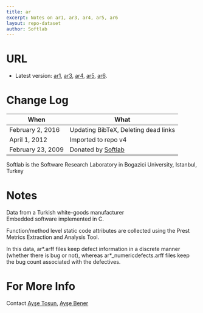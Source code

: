 ```yaml
---
title: ar
excerpt: Notes on ar1, ar3, ar4, ar5, ar6
layout: repo-dataset
author: Softlab
---
```



# URL

  * Latest version: [ar1](https://terapromise.csc.ncsu.edu:8443/svn/repo/defect/mccabehalsted/ar/ar1),  [ar3](https://terapromise.csc.ncsu.edu:8443/svn/repo/defect/mccabehalsted/ar/ar3), [ar4](https://terapromise.csc.ncsu.edu:8443/svn/repo/defect/mccabehalsted/ar/ar4), [ar5](https://terapromise.csc.ncsu.edu:8443/svn/repo/defect/mccabehalsted/ar/ar5), [ar6](https://terapromise.csc.ncsu.edu:8443/svn/repo/defect/mccabehalsted/ar/ar6).


# Change Log

When | What---- | ----
February 2, 2016 | Updating BibTeX, Deleting dead links
April 1, 2012 | Imported to repo v4
February 23, 2009 | Donated by [Softlab](/repo/people/data-donors/promise3.html)

Softlab is the Software Research Laboratory in Bogazici University, Istanbul, Turkey

# Notes

Data from a Turkish white-goods manufacturer <br>
Embedded software implemented in C.

Function/method level static code attributes are collected using the Prest Metrics Extraction and Analysis Tool.

In this data,
ar*.arff files keep defect information in a discrete manner (whether there is bug or not), whereas ar*_numericdefects.arff files keep the bug count associated with the defectives.

# For More Info

Contact  [Ayşe Tosun](ayse.tosun@boun.edu.tr), [Ayşe Bener](bener@boun.edu.tr)
